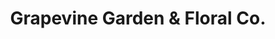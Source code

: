 ---
title: "Grapevine Garden & Floral Co."
url: /staten-island/grapevine-garden-and-floral-co/
shop: florist
---